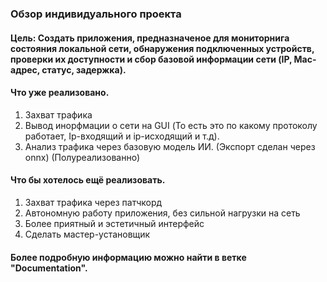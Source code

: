 ### Обзор индивидуального проекта 
#### Цель: Создать приложения, предназначеное для мониторнига состояния локальной сети, обнаружения подключенных устройств, проверки их доступности и сбор базовой информации сети (IP, Mac-адрес, статус, задержка). 
#### Что уже реализовано.
  1. Захват трафика
  2. Вывод инорфмации о сети на GUI (То есть это по какому протоколу работает, Ip-входящий и ip-исходящий и т.д).
  3. Анализ трафика через базовую модель ИИ. (Экспорт сделан через onnx) (Полуреализованно)
#### Что бы хотелось ещё реализовать.
  1. Захват трафика через патчкорд
  2. Автономную работу приложения, без сильной нагрузки на сеть
  3. Более приятный и эстетичный интерфейс
  4. Сделать мастер-установщик
#### Более подробную информацию можно найти в ветке "Documentation".
